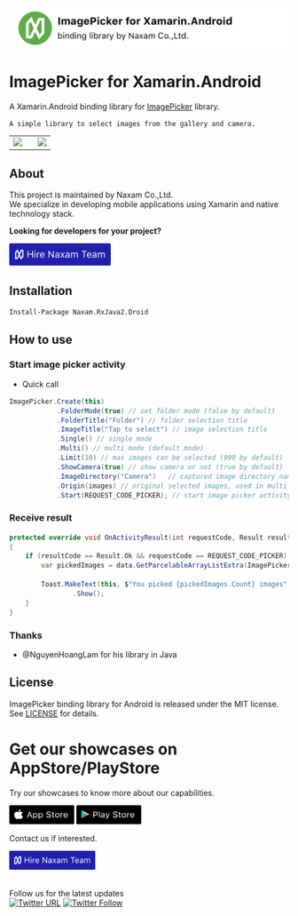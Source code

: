 <img src="./art/repo_header.png" alt="RxJava2 for Xamarin.Android" width="728" />

# ImagePicker for Xamarin.Android

A Xamarin.Android binding library for [ImagePicker](https://github.com/nguyenhoanglam/imagepicker) library.

    A simple library to select images from the gallery and camera.

|  |  | |
| ---: | ---| :---|
| <img src="https://cloud.githubusercontent.com/assets/4979755/18304733/46cfad58-750e-11e6-9a6c-129ece6cfc7d.png" /> |  | <img src="https://cloud.githubusercontent.com/assets/4979755/18304727/44117484-750e-11e6-8ad1-85301a171690.png" /> |

## About
This project is maintained by Naxam Co.,Ltd.<br>
We specialize in developing mobile applications using Xamarin and native technology stack.<br>

**Looking for developers for your project?**<br>

<a href="mailto:tuyen@naxam.net"> 
<img src="https://github.com/NAXAM/naxam.github.io/blob/master/assets/img/hire_button.png?raw=true" height="40"></a> <br>

## Installation

    Install-Package Naxam.RxJava2.Droid

## How to use
### Start image picker activity
- Quick call
```c#
ImagePicker.Create(this)
            .FolderMode(true) // set folder mode (false by default)
            .FolderTitle("Folder") // folder selection title
            .ImageTitle("Tap to select") // image selection title
            .Single() // single mode
            .Multi() // multi mode (default mode)
            .Limit(10) // max images can be selected (999 by default)
            .ShowCamera(true) // show camera or not (true by default)
            .ImageDirectory("Camera")   // captured image directory name ("Camera" folder by default)
            .Origin(images) // original selected images, used in multi mode
            .Start(REQUEST_CODE_PICKER); // start image picker activity with request code
```                
       
### Receive result

```c#
protected override void OnActivityResult(int requestCode, Result resultCode, Android.Content.Intent data)
{
    if (resultCode == Result.Ok && requestCode == REQUEST_CODE_PICKER) {
        var pickedImages = data.GetParcelableArrayListExtra(ImagePickerActivity.IntentExtraSelectedImages);

        Toast.MakeText(this, $"You picked {pickedImages.Count} images", ToastLength.Short)
                .Show();
    }
}
```

### Thanks
- @NguyenHoangLam for his library in Java

## License

ImagePicker binding library for Android is released under the MIT license.
See [LICENSE](./LICENSE) for details.

# Get our showcases on AppStore/PlayStore
Try our showcases to know more about our capabilities. 

<a href="https://itunes.apple.com/us/developer/tuyen-vu/id1255432728/" > 
<img src="./art/apple_store.png" width="117" height="34"></a>

<a href="https://play.google.com/store/apps/developer?id=NAXAM+CO.,+LTD" > 
<img src="./art/google_store.png" width="117" height="34"></a>

Contact us if interested.

<a href="mailto:tuyen@naxam.net"> 
<img src="https://github.com/NAXAM/naxam.github.io/blob/master/assets/img/hire_button.png" height="34"></a> <br>
<br>

Follow us for the latest updates<br>[![Twitter URL](https://img.shields.io/twitter/url/http/shields.io.svg?style=social)](https://twitter.com/intent/tweet?text=https://github.com/naxam/imagepicker-android-binding)
[![Twitter Follow](https://img.shields.io/twitter/follow/naxamco.svg?style=social)](https://twitter.com/naxamco)